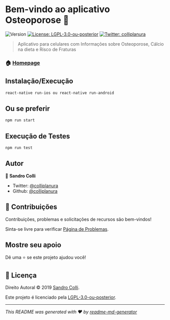 # Bem-vindo ao aplicativo Osteoporose 👋
![Version](https://img.shields.io/badge/version-0.0.1-blue.svg?cacheSeconds=2592000)
[![License: LGPL-3.0-ou-posterior](https://img.shields.io/badge/License-LGPL-3.0-ou-posterior-yellow.svg)](https://www.gnu.org/licenses/lgpl-3.0.html)
[![Twitter: colliplanura](https://img.shields.io/twitter/follow/colliplanura.svg?style=social)](https://twitter.com/colliplanura)

> Aplicativo para celulares com Informações sobre Osteoporose, Cálcio na dieta e Risco de Fraturas

### 🏠 [Homepage](https://github.com/colliplanura/Osteoporose)

## Instalação/Execução

```sh
react-native run-ios ou react-native run-android
```

## Ou se preferir

```sh
npm run start
```

## Execução de Testes

```sh
npm run test
```

## Autor

👤 **Sandro Colli**

* Twitter: [@colliplanura](https://twitter.com/colliplanura)
* Github: [@colliplanura](https://github.com/colliplanura)

## 🤝 Contribuições

Contribuições, problemas e solicitações de recursos são bem-vindos!

Sinta-se livre para verificar [Página de Problemas](https://github.com/colliplanura/Osteoporose/issues).

## Mostre seu apoio

Dê uma ⭐️ se este projeto ajudou você!


## 📝 Licença

Direito Autoral © 2019 [Sandro Colli](https://github.com/colliplanura).

Este projeto é licenciado pela [LGPL-3.0-ou-posterior](https://www.gnu.org/licenses/lgpl-3.0.html).

***
_This README was generated with ❤️ by [readme-md-generator](https://github.com/kefranabg/readme-md-generator)_